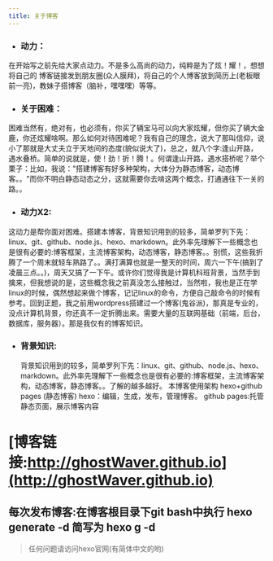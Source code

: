 ```yaml
---
title: 关于博客
---
```


- ### 动力： 
在开始写之前先给大家点动力。不是多么高尚的动力，纯粹是为了炫！耀！，想想将自己的   博客链接发到朋友圈(众人膜拜)，将自己的个人博客放到简历上(老板眼前一亮)，教妹子搭博客（脑补，嘿嘿嘿）等等。
- ### 关于困难：
困难当然有，绝对有，也必须有，你买了辆宝马可以向大家炫耀，但你买了辆大金鹿，你还炫耀啥啊。那么如何对待困难呢？我有自己的理念，说大了那叫信仰，说小了那就是大丈夫立于天地间的态度(貌似说大了)，总之，就八个字:逢山开路，遇水叠桥。简单的说就是，使！劲！折！腾！。何谓逢山开路，遇水搭桥呢？举个栗子：比如，我说："搭建博客有好多种架构，大体分为静态博客，动态博客。。"而你不明白静态动态之分，这就需要你去啃这两个概念，打通通往下一关的路。。
- ### 动力X2:
这动力是帮你面对困难。搭建本博客，背景知识用到的较多，简单罗列下先：linux、git、github、node.js、hexo、markdown。此外率先理解下一些概念也是很有必要的:博客框架，主流博客架构，动态博客，静态博客。。别慌，这些我折腾了一个周末就轻车熟路了。。满打满算也就是一整天的时间，周六一下午(搞到了凌晨三点。。)，周天又搞了一下午。或许你们觉得我是计算机科班背景，当然手到擒来，但我想说的是，这些概念我之前真没怎么接触过，当然啦，我也是正在学linux的时候，偶然想起来做个博客，记记linux的命令，方便自己敲命令的时候有参考。回到正题，我之前用wordpress搭建过一个博客(鬼谷派)，那真是专业的，没点计算机背景，你还真不一定折腾出来。需要大量的互联网基础（前端，后台，数据库，服务器）。那是我仅有的博客知识。
- ### 背景知识:
   背景知识用到的较多，简单罗列下先：linux、git、github、node.js、hexo、markdown。此外率先理解下一些概念也是很有必要的:博客框架，主流博客架构，动态博客，静态博客。。了解的越多越好。
本博客使用架构
  hexo+github pages (静态博客)
   hexo：编辑，生成，发布，管理博客。
   github pages:托管静态页面，展示博客内容

# [博客链接:http://ghostWaver.github.io](http://ghostWaver.github.io)
   
## 每次发布博客:在博客根目录下git bash中执行 hexo generate -d    简写为  hexo g -d
 > 任何问题请访问hexo官网(有简体中文的哟)
